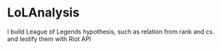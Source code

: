 # LoLAnalysis
I build League of Legends hypothesis, such as relation from rank and cs. and testify them with Riot API
